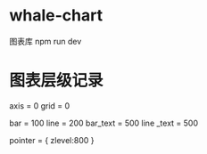 # whale-chart
图表库
npm run dev

# 图表层级记录
axis = 0
grid = 0


bar = 100
line = 200
bar_text = 500
line _text = 500

pointer = {
    zlevel:800
}